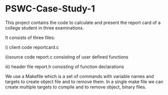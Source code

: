 ﻿# PSWC-Case-Study-1
 This project contains the code to calculate and present the report card of a college student in three examinations.
 
 It consists of three files:
 
 i) client code reportcard.c
 
 ii)source code report.c consisting of user defined functions
 
 iii) header file  report.h consisting of function declarations
 

 We use a Makefile which is a set of commands  with variable names and targets to create object file and to remove them. In a single make file we can create multiple targets to compile and to remove object, binary files.

